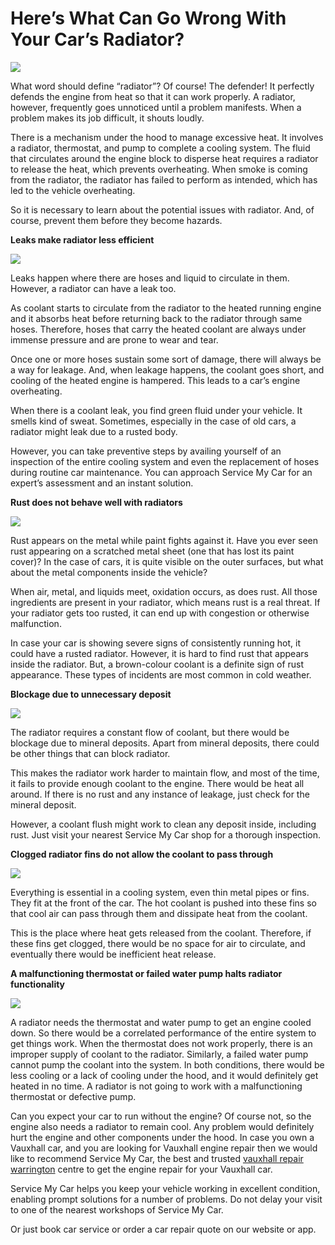 # Here’s What Can Go Wrong With Your Car’s Radiator?

![](https://miro.medium.com/v2/resize:fit:828/format:webp/1*kMwafSi3A_3WXog1tyPS5w.png)

What word should define “radiator”? Of course! The defender! It perfectly defends the engine from heat so that it can work properly. A radiator, however, frequently goes unnoticed until a problem manifests. When a problem makes its job difficult, it shouts loudly.

There is a mechanism under the hood to manage excessive heat. It involves a radiator, thermostat, and pump to complete a cooling system. The fluid that circulates around the engine block to disperse heat requires a radiator to release the heat, which prevents overheating. When smoke is coming from the radiator, the radiator has failed to perform as intended, which has led to the vehicle overheating.

So it is necessary to learn about the potential issues with radiator. And, of course, prevent them before they become hazards.

**Leaks make radiator less efficient**

![](https://miro.medium.com/v2/resize:fit:828/format:webp/1*Qh2uhlQtTFrtiVydXVXAvw.png)

Leaks happen where there are hoses and liquid to circulate in them. However, a radiator can have a leak too.

As coolant starts to circulate from the radiator to the heated running engine and it absorbs heat before returning back to the radiator through same hoses. Therefore, hoses that carry the heated coolant are always under immense pressure and are prone to wear and tear.

Once one or more hoses sustain some sort of damage, there will always be a way for leakage. And, when leakage happens, the coolant goes short, and cooling of the heated engine is hampered. This leads to a car’s engine overheating.

When there is a coolant leak, you find green fluid under your vehicle. It smells kind of sweat. Sometimes, especially in the case of old cars, a radiator might leak due to a rusted body.

However, you can take preventive steps by availing yourself of an inspection of the entire cooling system and even the replacement of hoses during routine car maintenance. You can approach Service My Car for an expert’s assessment and an instant solution.

**Rust does not behave well with radiators**

![](https://miro.medium.com/v2/resize:fit:828/format:webp/1*OKXQVbrFDyzcqaw5JcK5gw.png)

Rust appears on the metal while paint fights against it. Have you ever seen rust appearing on a scratched metal sheet (one that has lost its paint cover)? In the case of cars, it is quite visible on the outer surfaces, but what about the metal components inside the vehicle?

When air, metal, and liquids meet, oxidation occurs, as does rust. All those ingredients are present in your radiator, which means rust is a real threat. If your radiator gets too rusted, it can end up with congestion or otherwise malfunction.

In case your car is showing severe signs of consistently running hot, it could have a rusted radiator. However, it is hard to find rust that appears inside the radiator. But, a brown-colour coolant is a definite sign of rust appearance. These types of incidents are most common in cold weather.

**Blockage due to unnecessary deposit**

![](https://miro.medium.com/v2/resize:fit:828/format:webp/1*KfEVDiTb8xF-j8gm2d9CSg.png)

The radiator requires a constant flow of coolant, but there would be blockage due to mineral deposits. Apart from mineral deposits, there could be other things that can block radiator.

This makes the radiator work harder to maintain flow, and most of the time, it fails to provide enough coolant to the engine. There would be heat all around. If there is no rust and any instance of leakage, just check for the mineral deposit.

However, a coolant flush might work to clean any deposit inside, including rust. Just visit your nearest Service My Car shop for a thorough inspection.

**Clogged radiator fins do not allow the coolant to pass through**

![](https://miro.medium.com/v2/resize:fit:828/format:webp/1*sWr5wAS25hnLP1GjkfYmPA.png)

Everything is essential in a cooling system, even thin metal pipes or fins. They fit at the front of the car. The hot coolant is pushed into these fins so that cool air can pass through them and dissipate heat from the coolant.

This is the place where heat gets released from the coolant. Therefore, if these fins get clogged, there would be no space for air to circulate, and eventually there would be inefficient heat release.

**A malfunctioning thermostat or failed water pump halts radiator functionality**

![](https://miro.medium.com/v2/resize:fit:828/format:webp/1*kNqyu9IPy9MT6991T2dIWA.png)

A radiator needs the thermostat and water pump to get an engine cooled down. So there would be a correlated performance of the entire system to get things work. When the thermostat does not work properly, there is an improper supply of coolant to the radiator. Similarly, a failed water pump cannot pump the coolant into the system. In both conditions, there would be less cooling or a lack of cooling under the hood, and it would definitely get heated in no time. A radiator is not going to work with a malfunctioning thermostat or defective pump.

Can you expect your car to run without the engine? Of course not, so the engine also needs a radiator to remain cool. Any problem would definitely hurt the engine and other components under the hood. In case you own a Vauxhall car, and you are looking for Vauxhall engine repair then we would like to recommend Service My Car, the best and trusted [vauxhall repair warrington](https://servicemycar.com/uk/vauxhall-repair-warrington) centre to get the engine repair for your Vauxhall car. 

Service My Car helps you keep your vehicle working in excellent condition, enabling prompt solutions for a number of problems. Do not delay your visit to one of the nearest workshops of Service My Car.

Or just book car service or order a car repair quote on our website or app.